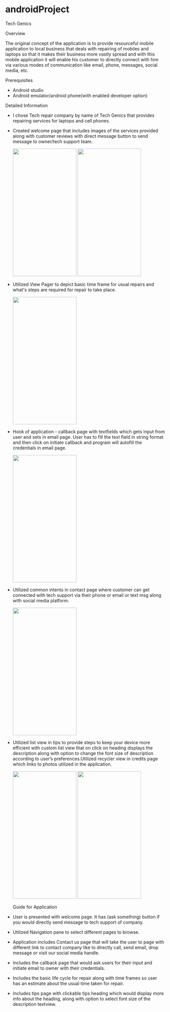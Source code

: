 # androidProject

Tech Genics

Overview

The original concept of the application is to provide resourceful mobile application to local 
business that deals with repairing of mobiles and laptops so that it makes their business more 
vastly spread and with this mobile application it will enable his customer to directly connect 
with him via various modes of communication like email, phone, messages, social media, etc.

Prerequisites

- Android studio
- Android emulator/android phone(with enabled developer option)

Detailed Information

- I chose Tech repair company by name of Tech Genics that provides repairing services for laptops and cell phones.

- Created welcome page that includes images of the services provided along with customer reviews with 
  direct message button to send message to owner/tech support team.
  
  <img src="https://user-images.githubusercontent.com/72910540/101816677-5144f300-3aef-11eb-997d-6d66cb571f5b.png" width="200" height="400">
  <img src="https://user-images.githubusercontent.com/72910540/101816705-5a35c480-3aef-11eb-9971-2d74519e2465.png" width="200" height="400">

- Utilized View Pager to depict basic time frame for usual repairs and what's steps are required for 
  repair to take place.
  
    <img src="https://user-images.githubusercontent.com/72910540/101816715-5b66f180-3aef-11eb-9b0a-2e1cb8b79266.png" width="200" height="400">
    
- Hook of application  - callback page with textfields which gets input from user and sets in email page. 
  User has to fill the text field in string format and then click on initiate callback and program will autofill 
  the credentials in email page.
  
  <img src="https://user-images.githubusercontent.com/72910540/101816731-5f930f00-3aef-11eb-862e-c37c13e00aca.png" width="200" height="400">
  
- Utilized common intents in contact page where customer can get connected with tech support via their 
  phone or email or text msg along with social media platform.
  
  <img src="https://user-images.githubusercontent.com/72910540/101816726-5e61e200-3aef-11eb-9518-23bbacf659fa.png" width="200" height="400">
  
- Utilized list view in tips to provide steps to keep your device more efficient with custom list view 
  that on click on heading displays the description along with option to change the font size of 
  description according to user’s preferences.Utilized recycler view in credits page which links 
  to photos utilized in the application.
  
  <img src="https://user-images.githubusercontent.com/72910540/101816733-602ba580-3aef-11eb-836e-07088c4b8259.png" width="200" height="400">
  <img src="https://user-images.githubusercontent.com/72910540/101816739-615cd280-3aef-11eb-8485-4942dad7f7cb.png" width="200" height="400">
  
  
  Guide for Application
  
- User is presented with welcome page. It has (ask something) button if you would directly send message to tech support of company.

- Utilized Navigation pane to select different pages to browse.

- Application includes Contact us page that will take the user to page with different link to contact company like to directly call, 
  send email, drop message or visit our social media handle.
  
- Includes the callback page that would ask users for their input and initiate email to owner with their credentials.

- Includes the basic life cycle for repair along with time frames so user has an estimate about the usual time taken for repair.

- Includes tips page with clickable tips heading which would display more info about the heading, along with option to select font size of the description textview.
